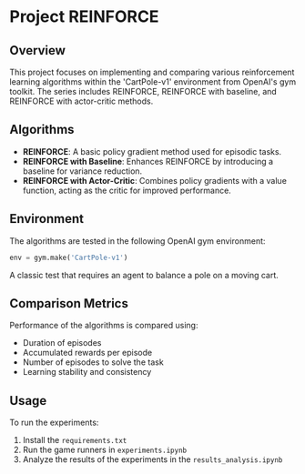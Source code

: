 # Project REINFORCE

## Overview
This project focuses on implementing and comparing various reinforcement learning algorithms within the 'CartPole-v1' environment from OpenAI's gym toolkit. The series includes REINFORCE, REINFORCE with baseline, and REINFORCE with actor-critic methods.

## Algorithms
- **REINFORCE**: A basic policy gradient method used for episodic tasks.
- **REINFORCE with Baseline**: Enhances REINFORCE by introducing a baseline for variance reduction.
- **REINFORCE with Actor-Critic**: Combines policy gradients with a value function, acting as the critic for improved performance.

## Environment
The algorithms are tested in the following OpenAI gym environment:
```python
env = gym.make('CartPole-v1')
```
A classic test that requires an agent to balance a pole on a moving cart.
## Comparison Metrics
Performance of the algorithms is compared using:
- Duration of episodes
- Accumulated rewards per episode
- Number of episodes to solve the task
- Learning stability and consistency
## Usage
To run the experiments:
1. Install the `requirements.txt`
2. Run the game runners in `experiments.ipynb`
3. Analyze the results of the experiments in the `results_analysis.ipynb`